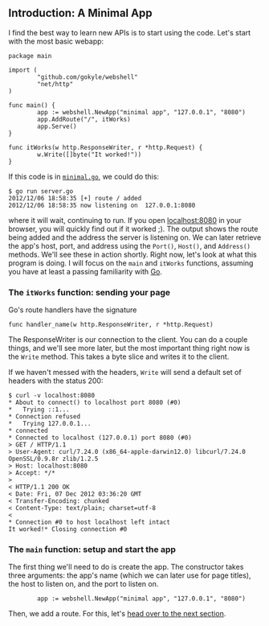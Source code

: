 ## Introduction: A Minimal App

I find the best way to learn new APIs is to start using the code. Let's
start with the most basic webapp:

```
package main

import (
        "github.com/gokyle/webshell"
        "net/http"
)

func main() {
        app := webshell.NewApp("minimal app", "127.0.0.1", "8080")
        app.AddRoute("/", itWorks)
        app.Serve()
}

func itWorks(w http.ResponseWriter, r *http.Request) {
        w.Write([]byte("It worked!"))
}
```

If this code is in [`minimal.go`](/examples/intro/minimal.go), we could do this:

```
$ go run server.go
2012/12/06 18:58:35 [+] route / added
2012/12/06 18:58:35 now listening on  127.0.0.1:8080
```

where it will wait, continuing to run. If you open
[localhost:8080](http://localhost:8080) in your browser, you will quickly find
out if it worked ;). The output shows the route being added and the address the
server is listening on. We can later retrieve the app's host, port, and address
using the `Port()`, `Host()`, and `Address()` methods. We'll see these in
action shortly. Right now, let's look at what this program is doing. I will
focus on the `main` and `itWorks` functions, assuming you have at least a
passing familiarity with [Go](http://golang.org).

### The `itWorks` function: sending your page
Go's route handlers have the signature

```
func handler_name(w http.ResponseWriter, r *http.Request)
```

The ResponseWriter is our connection to the client. You can do a couple
things, and we'll see more later, but the most important thing right now
is the `Write` method. This takes a byte slice and writes it to the client.

If we haven't messed with the headers, `Write` will send a default set of
headers with the status 200:

```
$ curl -v localhost:8080
* About to connect() to localhost port 8080 (#0)
*   Trying ::1...
* Connection refused
*   Trying 127.0.0.1...
* connected
* Connected to localhost (127.0.0.1) port 8080 (#0)
> GET / HTTP/1.1
> User-Agent: curl/7.24.0 (x86_64-apple-darwin12.0) libcurl/7.24.0 OpenSSL/0.9.8r zlib/1.2.5
> Host: localhost:8080
> Accept: */*
> 
< HTTP/1.1 200 OK
< Date: Fri, 07 Dec 2012 03:36:20 GMT
< Transfer-Encoding: chunked
< Content-Type: text/plain; charset=utf-8
< 
* Connection #0 to host localhost left intact
It worked!* Closing connection #0
```

### The `main` function: setup and start the app

The first thing we'll need to do is create the app. The constructor takes
three arguments: the app's name (which we can later use for page titles),
the host to listen on, and the port to listen on.

```
        app := webshell.NewApp("minimal app", "127.0.0.1", "8080")
```

Then, we add a route. For this, let's [head over to the next section](/routes).


